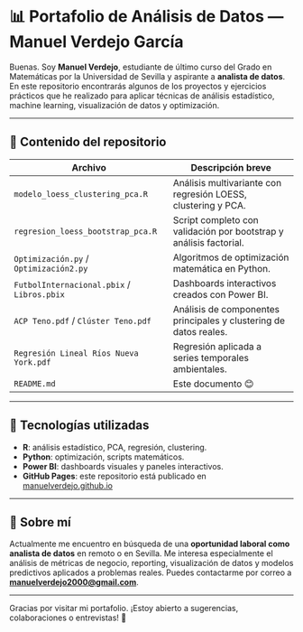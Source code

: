 # 📊 Portafolio de Análisis de Datos — Manuel Verdejo García

Buenas. Soy **Manuel Verdejo**, estudiante de último curso del Grado en Matemáticas por la Universidad de Sevilla y aspirante a **analista de datos**. En este repositorio encontrarás algunos de los proyectos y ejercicios prácticos que he realizado para aplicar técnicas de análisis estadístico, machine learning, visualización de datos y optimización.

---

## 📁 Contenido del repositorio

| Archivo                                    | Descripción breve |
|-------------------------------------------|-------------------|
| `modelo_loess_clustering_pca.R`           | Análisis multivariante con regresión LOESS, clustering y PCA. |
| `regresion_loess_bootstrap_pca.R`         | Script completo con validación por bootstrap y análisis factorial. |
| `Optimización.py` / `Optimización2.py`    | Algoritmos de optimización matemática en Python. |
| `FutbolInternacional.pbix` / `Libros.pbix`| Dashboards interactivos creados con Power BI. |
| `ACP Teno.pdf` / `Clúster Teno.pdf`       | Análisis de componentes principales y clustering de datos reales. |
| `Regresión Lineal Ríos Nueva York.pdf`    | Regresión aplicada a series temporales ambientales. |
| `README.md`                               | Este documento 😊 |

---

## 🧠 Tecnologías utilizadas

- **R**: análisis estadístico, PCA, regresión, clustering.
- **Python**: optimización, scripts matemáticos.
- **Power BI**: dashboards visuales y paneles interactivos.
- **GitHub Pages**: este repositorio está publicado en [manuelverdejo.github.io](https://manuelverdejo.github.io)

---

## 📌 Sobre mí

Actualmente me encuentro en búsqueda de una **oportunidad laboral como analista de datos** en remoto o en Sevilla. Me interesa especialmente el análisis de métricas de negocio, reporting, visualización de datos y modelos predictivos aplicados a problemas reales. Puedes contactarme por correo a **manuelverdejo2000@gmail.com**.

---

Gracias por visitar mi portafolio. ¡Estoy abierto a sugerencias, colaboraciones o entrevistas! 🚀
